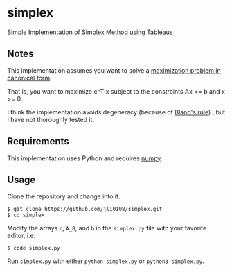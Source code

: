 # simplex

Simple Implementation of Simplex Method using Tableaus

## Notes
This implementation assumes you want to solve a [maximization problem in canonical form](https://en.wikipedia.org/wiki/Linear_programming).

That is, you want to maximize c^T x subject to the constraints Ax <= b and x >= 0.

I think the implementation avoids degeneracy (because of [Bland's rule](https://en.wikipedia.org/wiki/Bland%27s_rule)) , but I have not thoroughly tested it.

## Requirements
This implementation uses Python and requires [numpy](https://numpy.org/install/).

## Usage
Clone the repository and change into it.
```
$ git clone https://github.com/jli0108/simplex.git
$ cd simplex
```
Modify the arrays `c`, `A_B`, and `b` in the `simplex.py` file with your favorite editor, i.e.
```
$ code simplex.py
```
Run `simplex.py` with either `python simplex.py` or `python3 simplex.py`.
